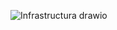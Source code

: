 ![Infrastructura drawio](https://user-images.githubusercontent.com/93029180/208317946-7c45eca9-e265-40cc-ae8f-6373c210ed32.svg)

